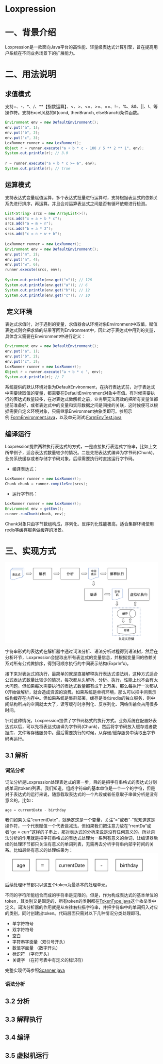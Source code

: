 # Loxpression
# 一、背景介绍
Loxpression是一款面向Java平台的高性能、轻量级表达式计算引擎，旨在提高用户系统在不同业务场景下的扩展能力。
# 二、用法说明
## 求值模式
支持+、-、*、/、**【指数运算】、<、>、<=、>=、==、!=、%、&&、||、!、等操作符。支持Excel风格的if(cond, thenBranch, elseBranch)条件函数。
```java
Environment env = new DefaultEnvironment();  
env.put("a", 1);
env.put("b", 2);
env.put("c", 3);
LoxRunner runner = new LoxRunner();
Object r = runner.execute("a + b * c - 100 / 5 ** 2 ** 1", env);
System.out.println(r); // 3.0
		
r = runner.execute("a + b * c >= 6", env);
System.out.println(r); // true
```
## 运算模式
支持表达式变量赋值运算，多个表达式批量进行运算时，支持根据表达式的依赖关系先进行排序，再运算。并且会对运算表达式之间是否有循环依赖进行检测。
```java
List<String> srcs = new ArrayList<>();
srcs.add("x = a + b * c");
srcs.add("a = m + n");
srcs.add("b = a * 2");
srcs.add("c = n + w + b");

LoxRunner runner = new LoxRunner();
Environment env = new DefaultEnvironment();
env.put("m", 2);
env.put("n", 4);
env.put("w", 6);
runner.execute(srcs, env);

System.out.println(env.get("x")); // 126
System.out.println(env.get("a")); // 6
System.out.println(env.get("b")); // 12
System.out.println(env.get("c")); // 10
```
##  定义环境
表达式求值时，对于遇到的变量，求值器会从环境对象Environment中取值，赋值表达式则会把求值的结果写回到Environment中，因此对于表达式中用到的变量，具体含义需要在Environment中进行定义：
```java
Environment env = new DefaultEnvironment();  
env.put("a", 1);
env.put("b", 2);
env.put("c", 3);
LoxRunner runner = new LoxRunner();
Object r = runner.execute("a + b * c ", env);
System.out.println(r); // 7
```
系统提供的默认环境对象为DefaultEnvironment，在执行表达式前，对于表达式中需要读取值的变量，都需要在DefaultEnvironment对象中有值。有时候需要执行的表达式数量较多，在对表达式做解析之前，业务层无法高效的把所有变量值都提前准备好，或者表达式中的变量和实际数据之间是间接的关联，这时候便可以根据需要自定义环境对象，只需继承Environment抽象类即可。参照示例:[FormEnvironment.java](src/test/java/com/loxpression/env/form/FormEnvironment.java)，以及单元测试:[FormEnvTest.java](src/test/java/com/loxpression/env/form/FormEnvTest.java)
## 编译运行
Loxpression提供两种执行表达式的方式，一是直接执行表达式字符串，比如上文所举例子，适合表达式数量较少的情况。二是先把表达式编译为字节码(Chunk)，业务系统缓存或者存储字节码对象，后续需要执行时直接运行字节码。
- 编译表达式：
```java
LoxRunner runner = new LoxRunner();
Chunk chunk = runner.compileSrc(srcs);
```
- 运行字节码：
```java
LoxRunner runner = new LoxRunner();
Environment env = getEnv();
runner.runChunk(chunk, env);
```
Chunk对象只由字节数组构成，序列化、反序列化性能极高，适合集群环境使用redis等缓存服务做缓存的场景。

# 三、实现方式
![整体流程](docs/images/all-steps.png)

字符串形式的表达式在解析器中通过词法分析、语法分析过程得到语法树，然后在分析环节，Loxpression会提取出所有表达式的变量信息，并根据变量间的依赖关系对所有公式做排序，得到可顺序执行的中间表示结构(ExprInfo)。

接下来对表达式的执行，最简单的就是直接解释执行表达式语法树，这种方式适合公式表达式数量比较少的情况，每次都从头解析、分析、执行，性能上也不会有太大问题。但如果每次需要执行的表达式数量都有成千上万条，那么每执行一次都从0开始做解析，就会造成资源的浪费。如果系统是单机环境，那么可以把中间表示结构缓存在内存中。但如果系统是集群部署，缓存是类似redis的独立服务，则中间结构所占的空间就太大了，读写缓存时序列化、反序列化、网络传输会占用很多时间。

针对这种情况，Loxpression提供了字节码格式的执行方式。业务系统在配置好表达式以后，可以先将表达式编译为字节码(Chunk)，然后将字节码放入缓存或者数据库、文件等存储服务中。最后需要执行的时候，从存储/缓存服务中读取出字节码再运行。
## 3.1 解析
### 词法分析
词法分析是Loxpression处理表达式的第一步，目的是把字符串格式的表达式分割成单词(token)列表。我们知道，组成字符串的基本单位是一个一个的字符，但是对于表达式的运行来说，随意截取表达式的一个片段或者任意取子串做分析是没有意义的，比如：
```java
age = currentDate - birthday
```
我们如果关注“currentDate”，就确定这是一个变量，关注“=”或者“-”就知道这是操作符，一个代表赋值一个代表做减法。但如果我们把注意力放在“rrentDa”或者“ge = curr”这样的子串上，那对表达式的分析来说是没有任何意义的。所以词法分析的作用就是把字符串格式的表达式处理为一系列有意义的单词，让编译器后续的处理环节都只关注有意义的单词列表，无需再去分析字符串内部字符间的关系。比如最终有意义的处理结果为：
![词法分析结果](docs/images/tokens.png)
后续处理环节都只以这五个token为最基本的处理单元。

不同的字符所能组合而成的字符串是无限的。但是，作为构成表达式的基本单位的token，其类别又是固定的，所有token的类别都在[TokenType.java](src/main/java/com/loxpression/parser/TokenType.java)这个枚举类中定义。词法分析器的作用就是从左往右扫描字符串，并把字符串中的单词归入对应的类别，同时创建出token。代码层面只需对以下几种情况分类处理即可。
- 单字符符号
- 双字符符号
- 空白
- 字符串字面量（双引号开头）
- 数值字面量 （数字开头）
- 标识符 （字母开头）
- 关键字 （在符号表中有定义的标识符）
  
完整实现代码参照[Scanner.java](src/main/java/com/loxpression/parser/Scanner.java)

### 语法分析

## 3.2 分析

## 3.3 解释执行

## 3.4 编译

## 3.5 虚拟机运行
